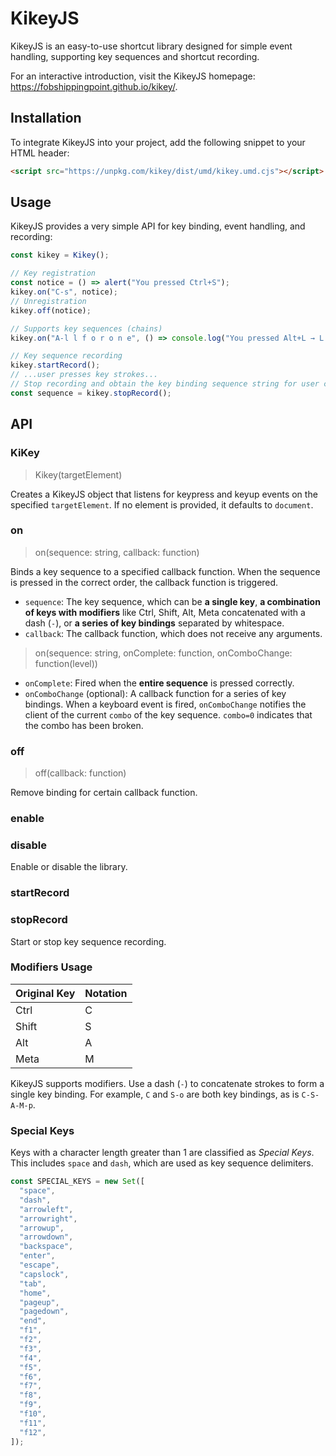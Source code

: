 # KikeyJS

KikeyJS is an easy-to-use shortcut library designed for simple event handling, supporting key sequences and shortcut recording.

For an interactive introduction, visit the KikeyJS homepage: https://fobshippingpoint.github.io/kikey/.

## Installation

To integrate KikeyJS into your project, add the following snippet to your HTML header:

```html
<script src="https://unpkg.com/kikey/dist/umd/kikey.umd.cjs"></script>
```

## Usage

KikeyJS provides a very simple API for key binding, event handling, and recording:
```js
const kikey = Kikey();

// Key registration
const notice = () => alert("You pressed Ctrl+S");
kikey.on("C-s", notice);
// Unregistration
kikey.off(notice);

// Supports key sequences (chains)
kikey.on("A-l l f o r o n e", () => console.log("You pressed Alt+L → L → F → O → R → O → N → E"));

// Key sequence recording
kikey.startRecord();
// ...user presses key strokes...
// Stop recording and obtain the key binding sequence string for user customization
const sequence = kikey.stopRecord();
```

## API

### KiKey

> Kikey(targetElement)

Creates a KikeyJS object that listens for keypress and keyup events on the specified `targetElement`. If no element is provided, it defaults to `document`.

### on

> on(sequence: string, callback: function)

Binds a key sequence to a specified callback function. When the sequence is pressed in the correct order, the callback function is triggered.
- `sequence`: The key sequence, which can be **a single key**, **a combination of keys with modifiers** like Ctrl, Shift, Alt, Meta concatenated with a dash (`-`), or **a series of key bindings** separated by whitespace.
- `callback`: The callback function, which does not receive any arguments.

> on(sequence: string, onComplete: function, onComboChange: function(level))

- `onComplete`: Fired when the **entire sequence** is pressed correctly.
- `onComboChange` (optional): A callback function for a series of key bindings. When a keyboard event is fired, `onComboChange` notifies the client of the current `combo` of the key sequence. `combo=0` indicates that the combo has been broken.

### off

> off(callback: function)

Remove binding for certain callback function.

### enable
### disable
Enable or disable the library.

### startRecord
### stopRecord
Start or stop key sequence recording.

### Modifiers Usage

| Original Key | Notation |
|--------------|----------|
| Ctrl         | C        |
| Shift        | S        |
| Alt          | A        |
| Meta         | M        |

KikeyJS supports modifiers. Use a dash (`-`) to concatenate strokes to form a single key binding. For example, `C` and `S-o` are both key bindings, as is `C-S-A-M-p`.

### Special Keys

Keys with a character length greater than 1 are classified as *Special Keys*. This includes `space` and `dash`, which are used as key sequence delimiters.

```js
const SPECIAL_KEYS = new Set([
  "space",
  "dash",
  "arrowleft",
  "arrowright",
  "arrowup",
  "arrowdown",
  "backspace",
  "enter",
  "escape",
  "capslock",
  "tab",
  "home",
  "pageup",
  "pagedown",
  "end",
  "f1",
  "f2",
  "f3",
  "f4",
  "f5",
  "f6",
  "f7",
  "f8",
  "f9",
  "f10",
  "f11",
  "f12",
]);
```
